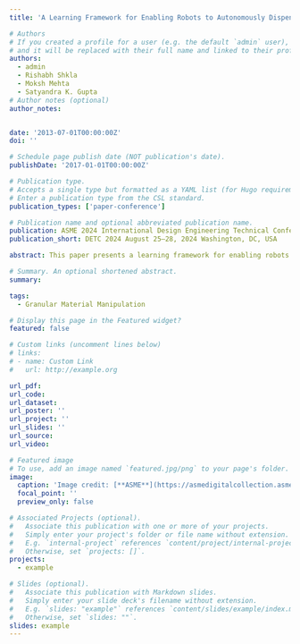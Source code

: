 ```yaml
---
title: 'A Learning Framework for Enabling Robots to Autonomously Dispense Granular Material On-Demand '

# Authors
# If you created a profile for a user (e.g. the default `admin` user), write the username (folder name) here
# and it will be replaced with their full name and linked to their profile.
authors:
  - admin
  - Rishabh Shkla
  - Moksh Mehta
  - Satyandra K. Gupta
# Author notes (optional)
author_notes:


date: '2013-07-01T00:00:00Z'
doi: ''

# Schedule page publish date (NOT publication's date).
publishDate: '2017-01-01T00:00:00Z'

# Publication type.
# Accepts a single type but formatted as a YAML list (for Hugo requirements).
# Enter a publication type from the CSL standard.
publication_types: ['paper-conference']

# Publication name and optional abbreviated publication name.
publication: ASME 2024 International Design Engineering Technical Conferences and Computers and Information in Engineering Conference
publication_short: DETC 2024 August 25–28, 2024 Washington, DC, USA

abstract: This paper presents a learning framework for enabling robots to autonomously dispense granular materials on demand. This framework enables robots to scoop and transfer the requested material amount with milligram scale accuracy. Our approach is capable of handling challenging cases where the amount left in the source container is significantly less than the container volume. In such cases, robots must build piles before scooping the material to capture enough material within the scooper. We use Gaussian Process Regression (GPR) to predict granular material behavior during scooping and pouring tasks. GPR is effective in learning the behavior of granular material with task parameters, such as robot joint angles, joint accelerations, and end-effector geometry. During task execution, we use GPR to solve the inverse problem and determine the task parameters based on the desired scooping and pouring amounts. The system performance is evaluated by showing GPR’s ability to predict scooped and poured amounts with reasonable uncertainty. We benchmark our method against the traditional approach of fine-tuning the amount via closed-loop control from the scale sensor feedback. Our method shows 55.2% improvement in time taken to dispense the granular material over the benchmark approach. The proposed framework shows promising results in terms of reducing dispensing times.

# Summary. An optional shortened abstract.
summary: 

tags:
  - Granular Material Manipulation

# Display this page in the Featured widget?
featured: false

# Custom links (uncomment lines below)
# links:
# - name: Custom Link
#   url: http://example.org

url_pdf: 
url_code: 
url_dataset: 
url_poster: ''
url_project: ''
url_slides: ''
url_source: 
url_video: 

# Featured image
# To use, add an image named `featured.jpg/png` to your page's folder.
image:
  caption: 'Image credit: [**ASME**](https://asmedigitalcollection.asme.org/IDETC-CIE/proceedings/IDETC-CIE2024/88353/V02BT02A048/1208808)'
  focal_point: ''
  preview_only: false

# Associated Projects (optional).
#   Associate this publication with one or more of your projects.
#   Simply enter your project's folder or file name without extension.
#   E.g. `internal-project` references `content/project/internal-project/index.md`.
#   Otherwise, set `projects: []`.
projects:
  - example

# Slides (optional).
#   Associate this publication with Markdown slides.
#   Simply enter your slide deck's filename without extension.
#   E.g. `slides: "example"` references `content/slides/example/index.md`.
#   Otherwise, set `slides: ""`.
slides: example
---
```


